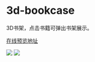 # 3d-bookcase
3D书架，点击书籍可弹出书架展示。

[在线预览地址](https://youngdro.github.io/3d-bookcase/index.html)

![](https://youngdro.github.io/images/3d-bookcase1.png)
![](https://youngdro.github.io/images/3d_bookcase_gif.gif)


